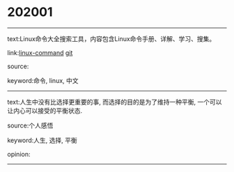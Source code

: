 # 202001

---
text:Linux命令大全搜索工具，内容包含Linux命令手册、详解、学习、搜集。

link:[linux-command](https://wangchujiang.com/linux-command/) [git](https://github.com/jaywcjlove/linux-command)

source:

keyword:命令, linux, 中文

---

text:人生中没有比选择更重要的事, 而选择的目的是为了维持一种平衡, 一个可以让内心可以接受的平衡状态.

source:个人感悟

keyword:人生, 选择, 平衡

opinion:

---

